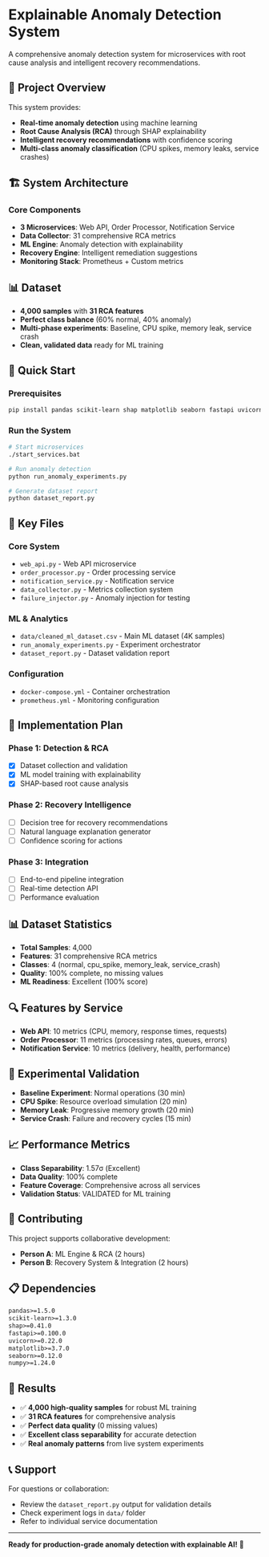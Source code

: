 # Explainable Anomaly Detection System

A comprehensive anomaly detection system for microservices with root cause analysis and intelligent recovery recommendations.

## 🎯 Project Overview

This system provides:
- **Real-time anomaly detection** using machine learning
- **Root Cause Analysis (RCA)** through SHAP explainability
- **Intelligent recovery recommendations** with confidence scoring
- **Multi-class anomaly classification** (CPU spikes, memory leaks, service crashes)

## 🏗️ System Architecture

### Core Components
- **3 Microservices**: Web API, Order Processor, Notification Service
- **Data Collector**: 31 comprehensive RCA metrics
- **ML Engine**: Anomaly detection with explainability
- **Recovery Engine**: Intelligent remediation suggestions
- **Monitoring Stack**: Prometheus + Custom metrics

## 📊 Dataset

- **4,000 samples** with **31 RCA features**
- **Perfect class balance** (60% normal, 40% anomaly)
- **Multi-phase experiments**: Baseline, CPU spike, memory leak, service crash
- **Clean, validated data** ready for ML training

## 🚀 Quick Start

### Prerequisites
```bash
pip install pandas scikit-learn shap matplotlib seaborn fastapi uvicorn
```

### Run the System
```bash
# Start microservices
./start_services.bat

# Run anomaly detection
python run_anomaly_experiments.py

# Generate dataset report
python dataset_report.py
```

## 📁 Key Files

### Core System
- `web_api.py` - Web API microservice
- `order_processor.py` - Order processing service
- `notification_service.py` - Notification service
- `data_collector.py` - Metrics collection system
- `failure_injector.py` - Anomaly injection for testing

### ML & Analytics
- `data/cleaned_ml_dataset.csv` - Main ML dataset (4K samples)
- `run_anomaly_experiments.py` - Experiment orchestrator
- `dataset_report.py` - Dataset validation report

### Configuration
- `docker-compose.yml` - Container orchestration
- `prometheus.yml` - Monitoring configuration

## 🎯 Implementation Plan

### Phase 1: Detection & RCA
- [x] Dataset collection and validation
- [x] ML model training with explainability
- [x] SHAP-based root cause analysis

### Phase 2: Recovery Intelligence
- [ ] Decision tree for recovery recommendations
- [ ] Natural language explanation generator
- [ ] Confidence scoring for actions

### Phase 3: Integration
- [ ] End-to-end pipeline integration
- [ ] Real-time detection API
- [ ] Performance evaluation

## 📊 Dataset Statistics

- **Total Samples**: 4,000
- **Features**: 31 comprehensive RCA metrics
- **Classes**: 4 (normal, cpu_spike, memory_leak, service_crash)
- **Quality**: 100% complete, no missing values
- **ML Readiness**: Excellent (100% score)

## 🔍 Features by Service

- **Web API**: 10 metrics (CPU, memory, response times, requests)
- **Order Processor**: 11 metrics (processing rates, queues, errors)
- **Notification Service**: 10 metrics (delivery, health, performance)

## 🧪 Experimental Validation

- **Baseline Experiment**: Normal operations (30 min)
- **CPU Spike**: Resource overload simulation (20 min)
- **Memory Leak**: Progressive memory growth (20 min) 
- **Service Crash**: Failure and recovery cycles (15 min)

## 📈 Performance Metrics

- **Class Separability**: 1.57σ (Excellent)
- **Data Quality**: 100% complete
- **Feature Coverage**: Comprehensive across all services
- **Validation Status**: VALIDATED for ML training

## 🤝 Contributing

This project supports collaborative development:
- **Person A**: ML Engine & RCA (2 hours)
- **Person B**: Recovery System & Integration (2 hours)

## 📋 Dependencies

```txt
pandas>=1.5.0
scikit-learn>=1.3.0
shap>=0.41.0
fastapi>=0.100.0
uvicorn>=0.22.0
matplotlib>=3.7.0
seaborn>=0.12.0
numpy>=1.24.0
```

## 🎉 Results

- ✅ **4,000 high-quality samples** for robust ML training
- ✅ **31 RCA features** for comprehensive analysis
- ✅ **Perfect data quality** (0 missing values)
- ✅ **Excellent class separability** for accurate detection
- ✅ **Real anomaly patterns** from live system experiments

## 📞 Support

For questions or collaboration:
- Review the `dataset_report.py` output for validation details
- Check experiment logs in `data/` folder
- Refer to individual service documentation

---

**Ready for production-grade anomaly detection with explainable AI!** 🚀
